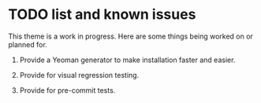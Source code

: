# TODO list and known issues

This theme is a work in progress. Here are some things being worked on or planned for.

1. Provide a Yeoman generator to make installation faster and easier.

1. Provide for visual regression testing.

1. Provide for pre-commit tests.
